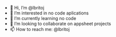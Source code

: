 - 👋 Hi, I’m @lbritoj
- 👀 I’m interested in no code aplications
- 🌱 I’m currently learning no code
- 💞️ I’m looking to collaborate on appsheet projects
- 📫 How to reach me: @lbritoj

<!---
lbritoj/lbritoj is a ✨ special ✨ repository because its `README.md` (this file) appears on your GitHub profile.
You can click the Preview link to take a look at your changes.
--->
